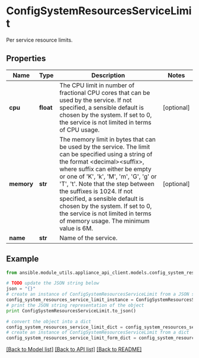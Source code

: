 # ConfigSystemResourcesServiceLimit

Per service resource limits.

## Properties
Name | Type | Description | Notes
------------ | ------------- | ------------- | -------------
**cpu** | **float** | The CPU limit in number of fractional CPU cores that can be used by the service. If not specified, a sensible default is chosen by the system. If set to 0, the service is not limited in terms of CPU usage. | [optional] 
**memory** | **str** | The memory limit in bytes that can be used by the service. The limit can be specified using a string of the format &lt;decimal&gt;&lt;suffix&gt;, where suffix can either be empty or one of &#39;K&#39;, &#39;k&#39;, &#39;M&#39;, &#39;m&#39;, &#39;G&#39;, &#39;g&#39; or &#39;T&#39;, &#39;t&#39;. Note that the step between the suffixes is 1024. If not specified, a sensible default is chosen by the system. If set to 0, the service is not limited in terms of memory usage. The minimum value is 6M. | [optional] 
**name** | **str** | Name of the service. | 

## Example

```python
from ansible.module_utils.appliance_api_client.models.config_system_resources_service_limit import ConfigSystemResourcesServiceLimit

# TODO update the JSON string below
json = "{}"
# create an instance of ConfigSystemResourcesServiceLimit from a JSON string
config_system_resources_service_limit_instance = ConfigSystemResourcesServiceLimit.from_json(json)
# print the JSON string representation of the object
print ConfigSystemResourcesServiceLimit.to_json()

# convert the object into a dict
config_system_resources_service_limit_dict = config_system_resources_service_limit_instance.to_dict()
# create an instance of ConfigSystemResourcesServiceLimit from a dict
config_system_resources_service_limit_form_dict = config_system_resources_service_limit.from_dict(config_system_resources_service_limit_dict)
```
[[Back to Model list]](../README.md#documentation-for-models) [[Back to API list]](../README.md#documentation-for-api-endpoints) [[Back to README]](../README.md)


